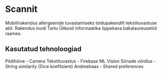 # Scannit

Mobiilirakendus allergeenide tuvastamiseks toidupakendilt tekstituvastuse abil. Rakendus loodi Tartu Ülikooli informaatika õppekava bakalaureusetöö raames.

## Kasutatud tehnoloogiad

Pildihõive - Camera
Tekstituvastus - Firebase ML Vision
Sõnade võrdlus - String similarity (Dice koefitsient)
Andmebaas - Shared preferences


